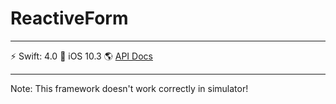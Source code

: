 # ReactiveForm

---

⚡️ Swift: 4.0 📱 iOS 10.3 🌎 [API Docs](http://linktoswaggerdocs)

---

Note: This framework doesn't work correctly in simulator!
